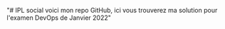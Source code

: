 "# IPL social voici mon repo GitHub, ici vous trouverez ma solution pour l'examen DevOps de Janvier 2022" 
